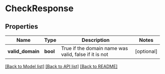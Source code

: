 # CheckResponse

## Properties
Name | Type | Description | Notes
------------ | ------------- | ------------- | -------------
**valid_domain** | **bool** | True if the domain name was valid, false if it is not | [optional] 

[[Back to Model list]](../README.md#documentation-for-models) [[Back to API list]](../README.md#documentation-for-api-endpoints) [[Back to README]](../README.md)


